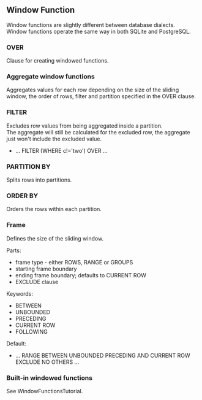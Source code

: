 ## Window Function

Window functions are slightly different between database dialects.  
Window functions operate the same way in both SQLite and PostgreSQL.  

### OVER

Clause for creating windowed functions.  

### Aggregate window functions

Aggregates values for each row depending on the size of the sliding window, the order of rows, filter and partition specified in the OVER clause.  

### FILTER

Excludes row values from being aggregated inside a partition.  
The aggregate will still be calculated for the excluded row, the aggregate just won't include the excluded value.  

* ... FILTER (WHERE c!='two') OVER ...

### PARTITION BY

Splits rows into partitions.  

### ORDER BY

Orders the rows within each partition.  

### Frame

Defines the size of the sliding window.  

Parts:
* frame type - either ROWS, RANGE or GROUPS
* starting frame boundary
* ending frame boundary; defaults to CURRENT ROW
* EXCLUDE clause

Keywords:
* BETWEEN
* UNBOUNDED
* PRECEDING
* CURRENT ROW
* FOLLOWING

Default:
* ... RANGE BETWEEN UNBOUNDED PRECEDING AND CURRENT ROW EXCLUDE NO OTHERS ...

### Built-in windowed functions

See WindowFunctionsTutorial.  
